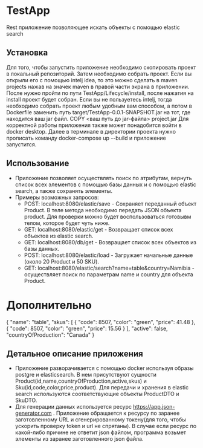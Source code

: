 # TestApp
Rest приложение позволяющее искать объекты с помощью elastic search
## Установка
Для того, чтобы запустить приложение необходимо скопировать проект в локальный репозиторий. Затем необходимо собрать проект.
  Если вы открыли его с помощью intelj idea, то это можно сделать в maven projects нажав на значек maven в правой части экрана в приложении. После нужно пройти по пути TestApp/Lifecycle/install, после нажатия на install проект будет собран.
  Если вы не пользуетесь intelj, тогда необходимо собрать проект любым удобным вам способом, а потом в Dockerfile заменить путь target/TestApp-0.0.1-SNAPSHOT.jar на тот, где находится ваш jar файл.
  COPY <ваш путь до jar-файла> project.jar
Для корректной работы приложения также может понадобится войти в docker desktop. Далее в терминале в директории проекта нужно прописать команду docker-compose up --build и приложение запустится.

## Использование
 - Приложение позволяет осуществлять поиск по атрибутам, вернуть список всех элементов с помощью базы данных и с помощью elastic search, а также сохранять элементы.
 - Примеры возможных запросов:
   - POST: localhost:8080/elastic/save  -  Сохраняет переданный объект Product. В теле метода необходимо передать JSON объекта product. Для проверки можно будет воспользоваться готовывм телом, которое будет чуть ниже.
   - GET: localhost:8080/elastic/get - Возвращает список всех объектов из elastic search.
   - GET: localhost:8080/db/get - Возвращает список всех объектов из базы данных.
   - POST: localhost:8080/elastic/load - Загружает начальные данные (около 20 Product и 50 SKU).
   - GET: localhost:8080/elastic/search?name=table&country=Namibia - осуществляет поиск по параметрам name и country для объекта Product.
# Дополнительно    
{
    "name": "table",
    "skus": [
      {
        "code": 8507,
        "color": "green",
        "price": 41.48
      },
      {
        "code": 8507,
        "color": "green",
        "price": 15.56
      }
    ],
    "active": false,
    "countryOfProduction": "Canada"
}
## Детальное описание приложения
  - Приложение разворачивается с помощью docker используя образы postgre и elasticsearch. В нем присутствуют сущности Product(id,name,countryOfProduction,active,skus) и Sku(id,code,color,price,product). Для передачи и хранения в elastic search используются соответствующие объекты ProductDTO и SkuDTO. 
  - Для генерации данных используется ресурс https://app.json-generator.com . Приложение обращается к ресурсу по заранее заготовленному URL и сгенерированному токену(для того, чтобы ускорить проверку token и url не спрятаны). В случае если ресурс по какой-либо причине не ответит json файлом, программа возьмет элементы из заранее заготовленного json файла.
